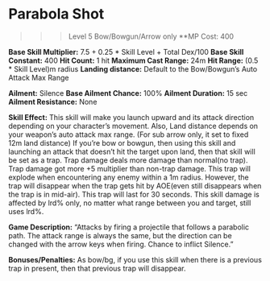 # __Parabola Shot__ #
>>> Level 5
Bow/Bowgun/Arrow only
**MP Cost: 400

**Base Skill Multiplier:** 7.5 + 0.25 * Skill Level + Total Dex/100
**Base Skill Constant:** 400
**Hit Count:** 1 hit
**Maximum Cast Range:** 24m
**Hit Range:** (0.5 * Skill Level)m radius
**Landing distance:** Default to the Bow/Bowgun’s Auto Attack Max Range

**Ailment:** Silence
**Base Ailment Chance:** 100%
**Ailment Duration:** 15 sec
**Ailment Resistance:** None

**Skill Effect:**
This skill will make you launch upward and its attack direction depending on your character’s movement. Also, Land distance depends on your weapon’s auto attack max range. (For sub arrow only, it set to fixed 12m land distance)
If you’re bow or bowgun, then using this skill and launching an attack that doesn’t hit the target upon land, then that skill will be set as a trap. Trap damage deals more damage than normal(no trap). Trap damage got more +5 multiplier than non-trap damage. This trap will explode when encountering any enemy within a 1m radius. However, the trap will disappear when the trap gets hit by AOE(even still disappears when the trap is in mid-air). This trap will last for 30 seconds.
This skill damage is affected by lrd% only, no matter what range between you and target, still uses lrd%.

**Game Description:** “Attacks by firing a projectile that follows a parabolic path. The attack range is always the same, but the direction can be changed with the arrow keys when firing. Chance to inflict Silence.”

**Bonuses/Penalties:**
As bow/bg, if you use this skill when there is a previous trap in present, then that previous trap will disappear.

